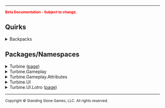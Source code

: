 <hr/>
<sub style="color:red; font-weight:bold">Beta Documentation - Subject to change.</sub>

## Quirks ##
<details>
<summary>Backpacks</summary>

Backpacks in the game are expandable to a max slot count of 135, as of this U30.

This first couple of expansions are added to new bags (4-6) but afterwards the additional slots are added to the end of Bag #1
</details>

## Packages/Namespaces ##
<details>
<summary>Turbine (<a href="turbine">page</a>)</summary>
<ul style="column-count:4;">
	<li><a href="turbine.chat">Chat</a></li>
	<li>ChatType</li>
	<li>DataScope</li>
	<li>Engine</li>
	<li>Language</li>
	<li>LotroPluginManager</li>
	<li>Object</li>
	<li>Plugin</li>
	<li>PluginData</li>
	<li>PluginManager</li>
	<li>Shell</li>
	<li>ShellCommand</li>
</ul>
</details>

<details>
<summary>Turbine.Gameplay</summary>
<ul style="column-count:4;">
	<li>ActiveSkill</li>
	<li>Actor</li>
	<li>Alignment</li>
	<li>Attributes</li>
	<li>Backpack</li>
	<li>Bank</li>
	<li>BasicMount</li>
	<li>Class</li>
	<li>ClassAttributes</li>
	<li>CombatMount</li>
	<li>CraftTier</li>
	<li>Effect</li>
	<li>EffectCategory</li>
	<li>EffectList</li>
	<li>Entity</li>
	<li>EntityReference</li>
	<li>Equipment</li>
	<li>EquipmentSlot</li>
	<li>GambitSkill</li>
	<li>GambitSkillInfo</li>
	<li>Item</li>
	<li>ItemCategory</li>
	<li>ItemDurability</li>
	<li>ItemInfo</li>
	<li>ItemQuality</li>
	<li>ItemWearState</li>
	<li>LocalPlayer</li>
	<li>Mount</li>
	<li>Party</li>
	<li>PartyMember</li>
	<li>Pet</li>
	<li>Player</li>
	<li>Profession</li>
	<li>ProfessionInfo</li>
	<li>PropertyHandler</li>
	<li>Race</li>
	<li>ReadyState</li>
	<li>Recipe</li>
	<li>RecipeIngredient</li>
	<li>SharedStorage</li>
	<li>Skill</li>
	<li>SkillInfo</li>
	<li>SkillList</li>
	<li>SkillType</li>
	<li>UntrainedSkill</li>
	<li>Vault</li>
	<li>Vocation</li>
	<li>Wallet</li>
	<li>WalletItem</li>
</ul>
</details>

<details>
<summary>Turbine.Gameplay.Attributes</summary>
<ul style="column-count:3;">
	<li>BeorningAttributes</li>
	<li>BlackArrowAttributes</li>
	<li>BurglarAttributes</li>
	<li>BurglarStance</li>
	<li>CaptainAttributes</li>
	<li>ChampionAttributes</li>
	<li>ChampionStance</li>
	<li>ChickenAttributes</li>
	<li>DefilerAttributes</li>
	<li>DwarfAttributes</li>
	<li>ElfAttributes</li>
	<li>FreePeopleAttributes</li>
	<li>GuardianAttributes</li>
	<li>GuardianStance</li>
	<li>HighElfAttributes</li>
	<li>HobbitAttributes</li>
	<li>HunterAttributes</li>
	<li>HunterStance</li>
	<li>LoreMasterAttributes</li>
	<li>ManAttributes</li>
	<li>MinstrelAttributes</li>
	<li>MinstrelStance</li>
	<li>MonsterPlayerAttributes</li>
	<li>RangerAttributes</li>
	<li>ReaverAttributes</li>
	<li>RuneKeeperAttributes</li>
	<li>StalkerAttributes</li>
	<li>TrollAttributes</li>
	<li>WardenAttributes</li>
	<li>WardenGambit</li>
	<li>WardenStance</li>
	<li>WarLeaderAttributes</li>
	<li>WeaverAttributes</li>
</ul>
</details>

<details>
<summary>Turbine.UI</summary>
<ul style="column-count:4;">
	<li>BlendMode</li>
	<li>Button</li>
	<li>CheckBox</li>
	<li>Color</li>
	<li>ContentAlignment</li>
	<li>ContextMenu</li>
	<li>Control</li>
	<li>ControlList</li>
	<li>Display</li>
	<li>DragDropInfo</li>
	<li>FontStyle</li>
	<li>Graphic</li>
	<li>HorizontalLayout</li>
	<li>Lable</li>
	<li>ListBox</li>
	<li>MenuItem</li>
	<li>MenuItemList</li>
	<li>MouseButton</li>
	<li>Orientation</li>
	<li>ScrollableControl</li>
	<li>ScrollBar</li>
	<li>TextBox</li>
	<li>TreeNode</li>
	<li>TreeNodeList</li>
	<li>TreeView</li>
	<li>VerticalLayout</li>
	<li>Window</li>
</ul>
</details>

<details>
<summary>Turbine.UI.Lotro (<a href="turbine.ui.lotro">page</a>)</summary>
<ul style="column-count:4;">
	<li>Action</li>
	<li>BaseItemControl</li>
	<li>Button</li>
	<li>CheckBox</li>
	<li>DragDropInfo</li>
	<li>EffectDisplay</li>
	<li>EntityControl</li>
	<li>EquipmentSlot</li>
	<li>Font</li>
	<li>GoldButton</li>
	<li>GoldWindow</li>
	<li>ItemControl</li>
	<li>ItemInfoControl</li>
	<li>LotroUI</li>
	<li>LotroUIElement</li>
	<li><a href="turbine.ui.lotro.quickslot">Quickslot</a></li> 
	<li>ScrollBar</li>
	<li>Shortcut</li>
	<li>ShortcutType</li>
	<li>TextBox</li>
	<li>Window</li>
</ul>
</details>

<hr/>
<sub>Copyright &copy; Standing Stone Games, LLC.  All rights reserved.</sub>